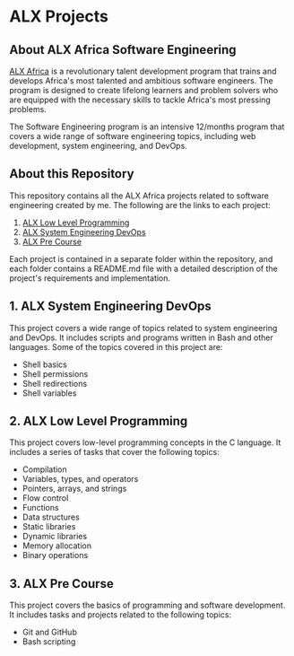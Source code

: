 # ALX Projects

## About ALX Africa Software Engineering
[ALX Africa](https://www.alxafrica.com/) is a revolutionary talent development program that trains and develops Africa's most talented and ambitious software engineers. The program is designed to create lifelong learners and problem solvers who are equipped with the necessary skills to tackle Africa's most pressing problems.

The Software Engineering program is an intensive 12/months program that covers a wide range of software engineering topics, including web development, system engineering, and DevOps.

## About this Repository
This repository contains all the ALX Africa projects related to software engineering created by me. The following are the links to each project:

1. [ALX Low Level Programming](https://github.com/zakelh6/alx-low_level_programming)
2. [ALX System Engineering DevOps](https://github.com/zakelh6/alx-system_engineering-devops)
3. [ALX Pre Course](https://github.com/zakelh6/alx-pre_course)

Each project is contained in a separate folder within the repository, and each folder contains a README.md file with a detailed description of the project's requirements and implementation.

## 1. ALX System Engineering DevOps
This project covers a wide range of topics related to system engineering and DevOps. It includes scripts and programs written in Bash and other languages. Some of the topics covered in this project are:

- Shell basics
- Shell permissions
- Shell redirections
- Shell variables

## 2. ALX Low Level Programming
This project covers low-level programming concepts in the C language. It includes a series of tasks that cover the following topics:

- Compilation
- Variables, types, and operators
- Pointers, arrays, and strings
- Flow control
- Functions
- Data structures
- Static libraries
- Dynamic libraries
- Memory allocation
- Binary operations

## 3. ALX Pre Course
This project covers the basics of programming and software development. It includes tasks and projects related to the following topics:

- Git and GitHub
- Bash scripting
